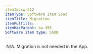 ```yaml
---
itemId:sw-412
itemType: Software Item Spec
itemTitle: Migration
itemFulfills: 
itemHasParent: sw-395
Software item type: SADD
---
```

 N/A. Migration is not needed in the App. 
 
